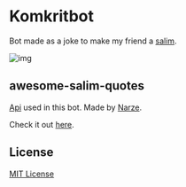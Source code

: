 # Komkritbot

Bot made as a joke to make my friend a [salim](https://coconuts.co/bangkok/features/explainer-how-salim-went-from-thai-dessert-to-fashionable-insult/).

![img](https://i.imgur.com/WuisdQ2.png)

## awesome-salim-quotes

[Api](https://watasalim.vercel.app/) used in this bot. Made by [Narze](https://github.com/narze). 

Check it out [here](https://github.com/narze/awesome-salim-quotes).


## License

[MIT License](https://github.com/gxjakkap/komkritbot/blob/main/LICENSE)